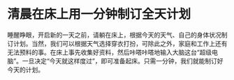 # 清晨在床上用一分钟制订全天计划

睡醒睁眼，开启新的一天之前，请躺在床上，根据今天的天气、自己的身体状况制订计划。当然，我们可以根据天气选择穿衣打扮，可除此之外，家庭和工作上还有无法预料的事。在床上事先收集好资料，然后咔嗒咔嗒地输入大脑这台“超级电脑”。一旦决定“今天就这样度过”，即可准备起床。只需一分钟，我们就能制订好今天的计划。